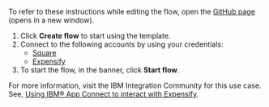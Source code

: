 To refer to these instructions while editing the flow, open the [GitHub page](https://github.com/ot4i/app-connect-templates/tree/master/resources/markdown/Create%20an%20order%20in%20Square,%20retrieve%20order%20from%20Square%20and%20create%20expense%20report%20in%20the%20Expensify_instructions.md) (opens in a new window).


1. Click **Create flow** to start using the template.
2. Connect to the following accounts by using your credentials:
   - [Square](https://www.ibm.com/docs/en/app-connect/containers_cd?topic=apps-square) 
   - [Expensify](https://www.ibm.com/docs/en/app-connect/containers_cd?topic=apps-expensify)
3. To start the flow, in the banner, click **Start flow**.

For more information, visit the IBM Integration Community for this use case. See, [Using IBM® App Connect to interact with Expensify](https://community.ibm.com/community/user/integration/blogs/deepak-ayilliath/2023/05/28/using-ibm-app-connect-to-connect-with-expensify).
